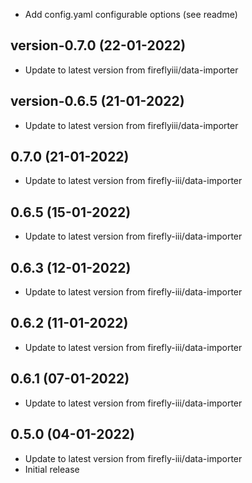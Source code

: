 - Add config.yaml configurable options (see readme)

## version-0.7.0 (22-01-2022)
- Update to latest version from fireflyiii/data-importer

## version-0.6.5 (21-01-2022)
- Update to latest version from fireflyiii/data-importer

## 0.7.0 (21-01-2022)
- Update to latest version from firefly-iii/data-importer
## 0.6.5 (15-01-2022)

- Update to latest version from firefly-iii/data-importer

## 0.6.3 (12-01-2022)

- Update to latest version from firefly-iii/data-importer

## 0.6.2 (11-01-2022)

- Update to latest version from firefly-iii/data-importer

## 0.6.1 (07-01-2022)

- Update to latest version from firefly-iii/data-importer

## 0.5.0 (04-01-2022)

- Update to latest version from firefly-iii/data-importer
- Initial release
